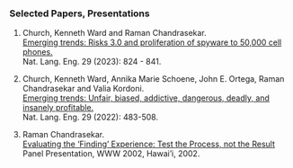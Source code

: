### Selected Papers, Presentations

1. Church, Kenneth Ward and Raman Chandrasekar.   
[Emerging trends: Risks 3.0 and proliferation of spyware to 50,000 cell phones.](https://www.cambridge.org/core/journals/natural-language-engineering/article/emerging-trends-risks-30-and-proliferation-of-spyware-to-50000-cell-phones/E493E2949551DB0D1CCB3C873E30C143)  
Nat. Lang. Eng. 29 (2023): 824 - 841.

2. Church, Kenneth Ward, Annika Marie Schoene, John E. Ortega, Raman Chandrasekar and Valia Kordoni.  
[Emerging trends: Unfair, biased, addictive, dangerous, deadly, and insanely profitable.](https://www.cambridge.org/core/journals/natural-language-engineering/article/emerging-trends-unfair-biased-addictive-dangerous-deadly-and-insanely-profitable/D0430132D10687DE37E8FC6E63F65EA2)  
Nat. Lang. Eng. 29 (2022): 483-508.




3. Raman Chandrasekar.  \
[Evaluating the ‘Finding’ Experience: Test the Process, not the Result](https://archives.iw3c2.org/www2002/presentations/chandrasekar.pdf)  
Panel Presentation, WWW 2002, Hawai’i, 2002.
